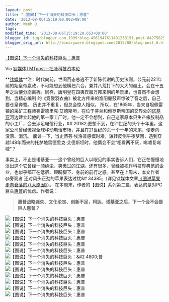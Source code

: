 ```yaml
---
layout: post
title: "【图说】下一个消失的科技巨头：惠普"
date: '2013-08-06T15:19:00.002+08:00'
author: Wenh Q
tags:
modified_time: '2013-08-06T15:19:20.653+08:00'
blogger_id: tag:blogger.com,1999:blog-4961947611491238191.post-8427582583823461860
blogger_orig_url: http://binaryware.blogspot.com/2013/08/blog-post_6.html
---
```


[
【图说】下一个消失的科技巨头：惠普](http://www.tmtpost.com/53556.html)

Via [钛媒体TMTpost—把脉科技资本论](http://www.tmtpost.com/)

**[钛媒体](http://www.tmtpost.com/ "钛媒体")**注：时代向前，世间百态总逃不了新陈代谢的历史法则，公元前221年前的始皇帝嬴政，不可能想到他横扫六合，兼并八荒打下的大大的疆土，会在十五年之后便分崩离析。同样，唐明皇在四夷宾服万邦来朝的年景里，也自然不会想到，当精心编制
的《霓裳羽衣曲》被北方传来的渔阳鼙鼓声惊破了音之后，自己要仓皇奔蜀。
历史并不重复，但总会惊人相似。
所以，在1865年，当来自坦佩雷镇的采矿工程师弗雷德里克·艾德斯坦，在位于芬兰和俄罗斯帝国的交界处的[诺基亚](http://www.tmtpost.com/tag/%E8%AF%BA%E5%9F%BA%E4%BA%9A "查看 诺基亚 中的全部文章")河边建立起他的第一家工厂时，他一定不会想到，自己这家原本只生产橡胶制品的小工厂，会去涉足电信行业，&#
20182;更想不到，在21世纪的头个十年里，这家公司曾经傲视全球移动电话市场，并且在21世纪的头一个十年的末尾，便走向没落、消沉。
腹诽一下，当史蒂芬·埃洛普感慨时艰，辗转反侧午夜梦回，遇到穿越148年而来的托梦地雷德里克·艾德斯坦时，他俩会不会“相看两不厌，唏嘘复唏嘘”？

事实上，不止是诺基亚——这个曾经的巨人以眼见的事实告诉人们，它正在慢慢地淡出这个它曾经一骑绝尘，笑傲过的江湖。还有很多，曾经被视作科技界典范的企业，也似乎都正在低徊、顾盼脚下、身前的前行之惑。甚至在上周末，本文作者
@旁观者 还对风头正劲的苹果表达过忧&#
34385;（详见钛媒体文章[《图说苹果走向衰落的八大原因》](http://www.tmtpost.com/51853.html)）。
在本周末，作者的【图说】系列第二篇，表达的是对PC巨头[惠普](http://www.tmtpost.com/tag/hp "查看 惠普 中的全部文章")的忧虑。作者说：

> **惠普战略迷失、文化沦丧、创新不足，柯达、诺基亚之后，下一个会不会是巨人惠普？**


![【图说】下一个消失的科技巨头：惠普](http://www.tmtpost.com/wp-content/uploads/2013/08/137546116458-560x420.jpg "幻灯片1")![【图说】下一个消失的科技巨头：惠普](http://www.tmtpost.com/wp-content/uploads/2013/08/137546120677-560x420.jpg "幻灯片2")![【图说】下一个消失的科技巨头：惠普](http://www.tmtpost.com/wp-content/uploads/2013/08/137546122720-560x420.jpg "幻灯片3")![【图说】下一个消失的科技巨头：惠普](http://www.tmtpost.com/wp-content/uploads/2013/08/137546127986-560x420.jpg "幻灯片4")![【图说】下一个消失的科技巨头：惠普](http://www.tmtpost.com/wp-content/uploads/2013/08/137546130250-560x420.jpg "幻灯片5")![【图说】下一个消失的科技巨头：惠普](http://www.tmtpost.com/wp-content/uploads/2013/08/137546132378-560x420.jpg "幻灯片6")![【图说】下一个消失的科技巨头：&#2
4800;普](http://www.tmtpost.com/wp-content/uploads/2013/08/137546134588-560x420.jpg "幻灯片7")![【图说】下一个消失的科技巨头：惠普](http://www.tmtpost.com/wp-content/uploads/2013/08/137546136976-560x420.jpg "幻灯片8")![【图说】下一个消失的科技巨头：惠普](http://www.tmtpost.com/wp-content/uploads/2013/08/137546140267-560x420.jpg "幻灯片9")![【图说】下一个消失的科技巨头：惠普](http://www.tmtpost.com/wp-content/uploads/2013/08/137546142548-560x420.jpg "幻灯片10")![【图说】下一个消失的科技巨头：惠普](http://www.tmtpost.com/wp-content/uploa%20%20%20ds/2013/08/137546145229-560x420.jpg "幻灯片11")![【图说】下一个消失的科技巨头：惠普](http://www.tmtpost.com/wp-content/uploads/2013/08/137546147343-560x420.jpg "幻灯片12")![【图说】下一个消失的科技巨头：惠普](http://www.tmtpost.com/wp-content/uploads/2013/08/137546149583-560x420.jpg "幻灯片13")
